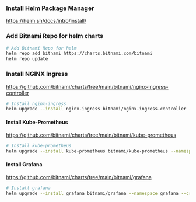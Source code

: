 ### Install Helm Package Manager

https://helm.sh/docs/intro/install/

### Add Bitnami Repo for helm charts

```bash
# Add Bitnami Repo for helm
helm repo add bitnami https://charts.bitnami.com/bitnami
helm repo update
```

### Install NGINX Ingress

https://github.com/bitnami/charts/tree/main/bitnami/nginx-ingress-controller

```bash
# Install nginx-ingress
helm upgrade --install nginx-ingress bitnami/nginx-ingress-controller --namespace nginx-ingress --create-namespace
```

#### Install Kube-Prometheus

https://github.com/bitnami/charts/tree/main/bitnami/kube-prometheus

```bash
# Install kube-prometheus
helm upgrade --install kube-prometheus bitnami/kube-prometheus --namespace kube-prometheus --create-namespace -f kube-prometheus/values.yml
```

#### Install Grafana

https://github.com/bitnami/charts/tree/main/bitnami/grafana

```bash
# Install grafana
helm upgrade --install grafana bitnami/grafana --namespace grafana --create-namespace -f grafana/values.yml
```
